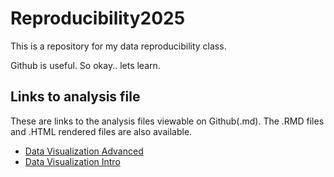 # Reproducibility2025
This is a repository for my data reproducibility class.

Github is useful. So okay.. lets learn.

## Links to analysis file
These are links to the analysis files viewable on Github(.md). The .RMD files 
and .HTML rendered files are also available.

- [Data Visualization Advanced](Data_Visualization_class2/Homework_DV2_Advanced.md)
- [Data Visualization Intro](Data_Visualization_class1/HomeAssignment_DV1.md)
